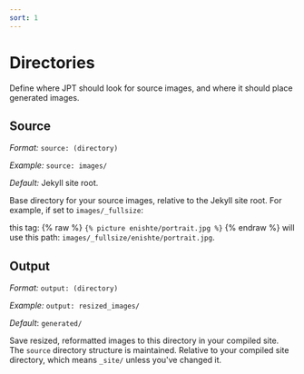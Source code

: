 ```yaml
---
sort: 1
---
```


# Directories

Define where JPT should look for source images, and where it should place
generated images.

## Source

*Format:* `source: (directory)`

*Example:* `source: images/`

*Default:* Jekyll site root.

Base directory for your source images, relative to the Jekyll site root. For
example, if set to `images/_fullsize`:

this tag: {% raw %} `{% picture enishte/portrait.jpg %}` {% endraw %} 
will use this path: `images/_fullsize/enishte/portrait.jpg`.

## Output

*Format:* `output: (directory)`

*Example:* `output: resized_images/`

*Default*: `generated/`

Save resized, reformatted images to this directory in your compiled site. The
`source` directory structure is maintained. Relative to your compiled site
directory, which means `_site/` unless you've changed it.
